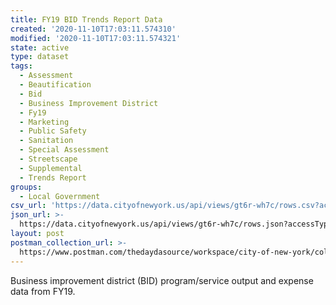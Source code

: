 ```yaml
---
title: FY19 BID Trends Report Data
created: '2020-11-10T17:03:11.574310'
modified: '2020-11-10T17:03:11.574321'
state: active
type: dataset
tags:
  - Assessment
  - Beautification
  - Bid
  - Business Improvement District
  - Fy19
  - Marketing
  - Public Safety
  - Sanitation
  - Special Assessment
  - Streetscape
  - Supplemental
  - Trends Report
groups:
  - Local Government
csv_url: 'https://data.cityofnewyork.us/api/views/gt6r-wh7c/rows.csv?accessType=DOWNLOAD'
json_url: >-
  https://data.cityofnewyork.us/api/views/gt6r-wh7c/rows.json?accessType=DOWNLOAD
layout: post
postman_collection_url: >-
  https://www.postman.com/thedaydasource/workspace/city-of-new-york/collection/15909983-bafa2457-c242-49b3-af31-ccb4e8060cda
---
```

Business improvement district (BID) program/service output and expense data from FY19.
